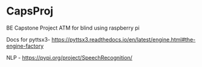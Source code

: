 # CapsProj

BE Capstone Project 
ATM for blind using raspberry pi 

Docs for pyttsx3-
https://pyttsx3.readthedocs.io/en/latest/engine.html#the-engine-factory

NLP -
https://pypi.org/project/SpeechRecognition/
